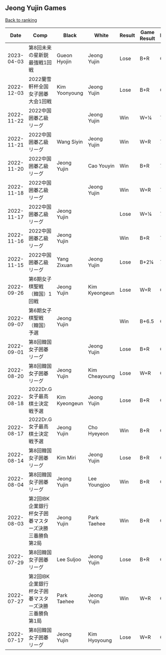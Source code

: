 ## Jeong Yujin Games

[Back to ranking](../../index.md)




| **Date** | **Comp** | **Black** | **White** | **Result** | **Game Result** | **Komi** | **Rating** | **Diff** | 
| --- | --- | --- | --- | --- | --- | --- | --- | --- |
| 2023-04-03 | 第8回未来の星新鋭最強戦1回戦 | Gueon Hyojin | Jeong Yujin | Lose | B+R | 6.5 | 2868 | -72 | 
| 2022-12-03 | 2022蘭雪軒杯全国女子囲碁大会1回戦 | Kim Yoonyoung | Jeong Yujin | Lose | B+R | 6.5 | 2940 | -17 | 
| 2022-11-22 | 2022中国囲碁乙級リーグ |  | Jeong Yujin | Win | W+¼ | 7.5 | 2957 | -9 | 
| 2022-11-21 | 2022中国囲碁乙級リーグ | Wang Siyin | Jeong Yujin | Win | W+R | 7.5 | 2966 | -1 | 
| 2022-11-20 | 2022中国囲碁乙級リーグ | Jeong Yujin | Cao Youyin | Win | B+R | 7.5 | 2967 | 21 | 
| 2022-11-18 | 2022中国囲碁乙級リーグ |  | Jeong Yujin | Win | W+R | 7.5 | 2946 | 6 | 
| 2022-11-17 | 2022中国囲碁乙級リーグ | Jeong Yujin |  | Lose | W+¼ | 7.5 | 2940 | 4 | 
| 2022-11-16 | 2022中国囲碁乙級リーグ | Jeong Yujin |  | Win | B+R | 7.5 | 2936 | 19 | 
| 2022-11-15 | 2022中国囲碁乙級リーグ | Yang Zixuan | Jeong Yujin | Lose | B+2¼ | 7.5 | 2917 | 16 | 
| 2022-09-26 | 第6期女子棋聖戦（韓国）1回戦 | Jeong Yujin | Kim Kyeongeun | Lose | W+R | 6.5 | 2901 | -4 | 
| 2022-09-07 | 第6期女子棋聖戦（韓国）予選 | Jeong Yujin |  | Win | B+6.5 | 6.5 | 2905 | -4 | 
| 2022-09-01 | 第8回韓国女子囲碁リーグ |  | Jeong Yujin | Lose | B+R | 6.5 | 2909 | 40 | 
| 2022-08-20 | 第8回韓国女子囲碁リーグ | Jeong Yujin | Kim Cheayoung | Lose | W+R | 6.5 | 2869 | 0 | 
| 2022-08-18 | 2022Dr.G女子最高棋士決定戦予選 | Kim Kyeongeun | Jeong Yujin | Lose | B+R | 6.5 | 2869 | -21 | 
| 2022-08-17 | 2022Dr.G女子最高棋士決定戦予選 | Jeong Yujin | Cho Hyeyeon | Win | B+R | 6.5 | 2890 | -22 | 
| 2022-08-14 | 第8回韓国女子囲碁リーグ | Kim Miri | Jeong Yujin | Lose | B+R | 6.5 | 2912 | 29 | 
| 2022-08-04 | 第8回韓国女子囲碁リーグ | Jeong Yujin | Lee Youngjoo | Win | B+R | 6.5 | 2883 | 9 | 
| 2022-08-03 | 第2回IBK企業銀行杯女子囲碁マスターズ決勝三番勝負第2局 | Jeong Yujin | Park Taehee | Win | B+R | 6.5 | 2874 | 2 | 
| 2022-07-29 | 第8回韓国女子囲碁リーグ | Lee Suljoo | Jeong Yujin | Lose | B+R | 6.5 | 2872 | 5 | 
| 2022-07-27 | 第2回IBK企業銀行杯女子囲碁マスターズ決勝三番勝負第1局 | Park Taehee | Jeong Yujin | Win | W+R | 6.5 | 2867 | 17 | 
| 2022-07-17 | 第8回韓国女子囲碁リーグ | Jeong Yujin | Kim Hyoyoung | Lose | W+R | 6.5 | 2850 | missing |




